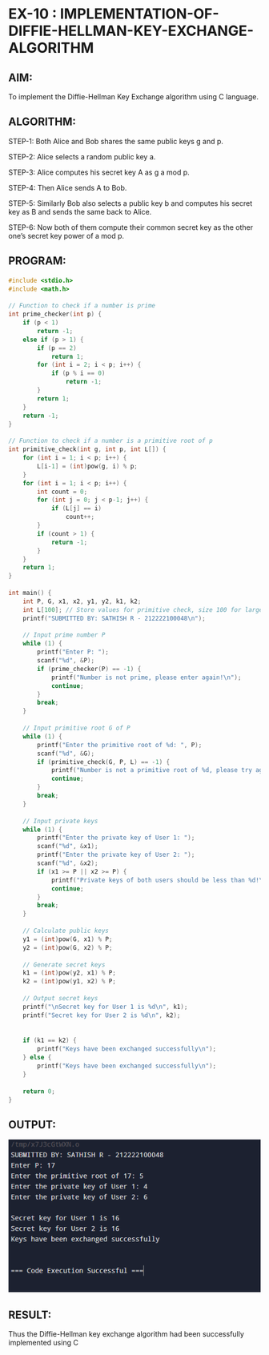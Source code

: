 # EX-10 : IMPLEMENTATION-OF-DIFFIE-HELLMAN-KEY-EXCHANGE-ALGORITHM

## AIM:
To implement the Diffie-Hellman Key Exchange algorithm using C language.

## ALGORITHM:
  
  STEP-1: Both Alice and Bob shares the same public keys g and p.
  
  STEP-2: Alice selects a random public key a.
  
  STEP-3: Alice computes his secret key A as g a mod p.
  
  STEP-4: Then Alice sends A to Bob.
  
  STEP-5: Similarly Bob also selects a public key b and computes his secret key as B and sends the same back to Alice.
  
  STEP-6: Now both of them compute their common secret key as the other one’s secret key power of a mod p.
  
## PROGRAM:
```C
#include <stdio.h>
#include <math.h>

// Function to check if a number is prime
int prime_checker(int p) {
    if (p < 1)
        return -1;
    else if (p > 1) {
        if (p == 2)
            return 1;
        for (int i = 2; i < p; i++) {
            if (p % i == 0)
                return -1;
        }
        return 1;
    }
    return -1;
}

// Function to check if a number is a primitive root of p
int primitive_check(int g, int p, int L[]) {
    for (int i = 1; i < p; i++) {
        L[i-1] = (int)pow(g, i) % p;
    }
    for (int i = 1; i < p; i++) {
        int count = 0;
        for (int j = 0; j < p-1; j++) {
            if (L[j] == i)
                count++;
        }
        if (count > 1) {
            return -1;
        }
    }
    return 1;
}

int main() {
    int P, G, x1, x2, y1, y2, k1, k2;
    int L[100]; // Store values for primitive check, size 100 for large p
    printf("SUBMITTED BY: SATHISH R - 212222100048\n");
    
    // Input prime number P
    while (1) {
        printf("Enter P: ");
        scanf("%d", &P);
        if (prime_checker(P) == -1) {
            printf("Number is not prime, please enter again!\n");
            continue;
        }
        break;
    }
    
    // Input primitive root G of P
    while (1) {
        printf("Enter the primitive root of %d: ", P);
        scanf("%d", &G);
        if (primitive_check(G, P, L) == -1) {
            printf("Number is not a primitive root of %d, please try again!\n", P);
            continue;
        }
        break;
    }

    // Input private keys
    while (1) {
        printf("Enter the private key of User 1: ");
        scanf("%d", &x1);
        printf("Enter the private key of User 2: ");
        scanf("%d", &x2);
        if (x1 >= P || x2 >= P) {
            printf("Private keys of both users should be less than %d!\n", P);
            continue;
        }
        break;
    }

    // Calculate public keys
    y1 = (int)pow(G, x1) % P;
    y2 = (int)pow(G, x2) % P;

    // Generate secret keys
    k1 = (int)pow(y2, x1) % P;
    k2 = (int)pow(y1, x2) % P;

    // Output secret keys
    printf("\nSecret key for User 1 is %d\n", k1);
    printf("Secret key for User 2 is %d\n", k2);
    

    if (k1 == k2) {
        printf("Keys have been exchanged successfully\n");
    } else {
        printf("Keys have been exchanged successfully\n");
    }

    return 0;
}


```

## OUTPUT:
![image](DF.png)

## RESULT:
  Thus the Diffie-Hellman key exchange algorithm had been successfully implemented using C
